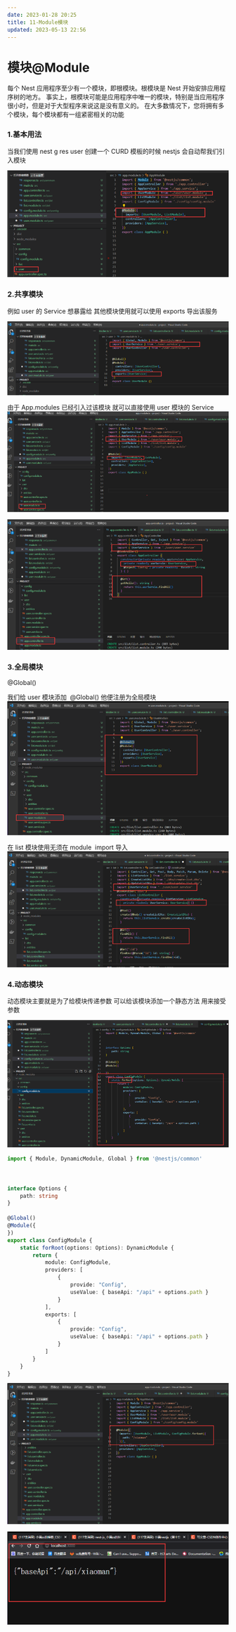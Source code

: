 ```yaml
---
date: 2023-01-28 20:25
title: 11-Module模块
updated: 2023-05-13 22:56
---
```


# 模块@Module

每个 Nest 应用程序至少有一个模块，即根模块。根模块是 Nest 开始安排应用程序树的地方。
事实上，根模块可能是应用程序中唯一的模块，特别是当应用程序很小时，但是对于大型程序来说这是没有意义的。
在大多数情况下，您将拥有多个模块，每个模块都有一组紧密相关的功能

### 1.基本用法

当我们使用 nest g res user 创建一个 CURD 模板的时候 nestjs 会自动帮我们引入模块

![](./_images/image-2023-01-28_20-39-06-680-11-Module模块.png)

### 2.共享模块

例如 user 的 Service 想暴露给 其他模块使用就可以使用 exports 导出该服务

![](./_images/image-2023-01-28_20-39-25-559-11-Module模块.png)

由于 App.modules 已经引入过该模块 就可以直接使用 user 模块的 Service
![](./_images/image-2023-01-28_20-41-00-754-11-Module模块.png)

![](./_images/image-2023-01-28_20-39-54-749-11-Module模块.png)

### 3.全局模块

@Global()

我们给 user 模块添加  @Global() 他便注册为全局模块
![](./_images/image-2023-01-28_20-41-20-610-11-Module模块.png)

在 list 模块使用无须在 module  import 导入
![](./_images/image-2023-01-28_20-41-38-100-11-Module模块.png)

### 4.动态模块

动态模块主要就是为了给模块传递参数 可以给该模块添加一个静态方法 用来接受参数

![](./_images/image-2023-01-28_20-41-55-757-11-Module模块.png)

```ts
import { Module, DynamicModule, Global } from '@nestjs/common'



interface Options {
    path: string
}

@Global()
@Module({
})
export class ConfigModule {
    static forRoot(options: Options): DynamicModule {
        return {
            module: ConfigModule,
            providers: [
                {
                    provide: "Config",
                    useValue: { baseApi: "/api" + options.path }
                }
            ],
            exports: [
                {
                    provide: "Config",
                    useValue: { baseApi: "/api" + options.path }
                }
            ]
        }
    }
}
```

![](./_images/image-2023-01-28_20-42-21-824-11-Module模块.png)

![](./_images/image-2023-01-28_20-42-34-470-11-Module模块.png)